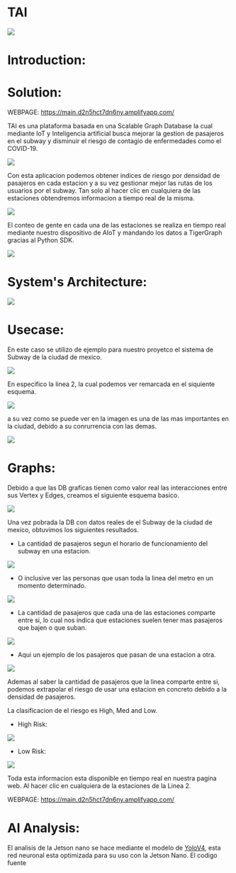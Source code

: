 # TAI

<img src="./Images/tai.png">

# Introduction:

# Solution:

WEBPAGE: https://main.d2n5hct7dn6ny.amplifyapp.com/

TAI es una plataforma basada en una Scalable Graph Database la cual mediante IoT y Inteligencia artificial busca mejorar la gestion de pasajeros en el subway y disminuir el riesgo de contagio de enfermedades como el COVID-19.

<img src="./Images/subway2.png">

Con esta aplicacion podemos obtener indices de riesgo por densidad de pasajeros en cada estacion y a su vez gestionar mejor las rutas de los usuarios por el subway. Tan solo al hacer clic en cualquiera de las estaciones obtendremos informacion a tiempo real de la misma.

<img src="./Images/info.png">

El conteo de gente en cada una de las estaciones se realiza en tiempo real mediante nuestro dispositivo de AIoT y mandando los datos a TigerGraph gracias al Python SDK.

<img src="./Images/gif.gif">

# System's Architecture:

<img src="./Images/Tiger.drawio.png">

# Usecase:

En este caso se utilizo de ejemplo para nuestro proyetco el sistema de Subway de la ciudad de mexico.

<img src="./Images/subway.png">

En especifico la linea 2, la cual podemos ver remarcada en el siquiente esquema.

<img src="./Images/subwayLine2.png">

a su vez como se puede ver en la imagen es una de las mas importantes en la ciudad, debido a su conrurrencia con las demas.

<img src="./Images/subwayLine2cut.png">

# Graphs:

Debido a que las DB graficas tienen como valor real las interacciones entre sus Vertex y Edges, creamos el siguiente esquema basico.

<img src="./Images/base.png">

Una vez pobrada la DB con datos reales de el Subway de la ciudad de mexico, obtuvimos los siguientes resultados.

- La cantidad de pasajeros segun el horario de funcionamiento del subway en una estacion.

<img src="./Images/Morning.png">

- O inclusive ver las personas que usan toda la linea del metro en un momento determinado.

<img src="./Images/Day.png">

- La cantidad de pasajeros que cada una de las estaciones comparte entre si, lo cual nos indica que estaciones suelen tener mas pasajeros que bajen o que suban.

<img src="./Images/SubwayPath.png">

- Aqui un ejemplo de los pasajeros que pasan de una estacion a otra.

<img src="./Images/Delta.png">

Ademas al saber la cantidad de pasajeros que la linea comparte entre si, podemos extrapolar el riesgo de usar una estacion en concreto debido a la densidad de pasajeros. 

La clasificacion de el riesgo es High, Med and Low.

- High Risk:
<img src="./Images/high.png">

- Low Risk:
<img src="./Images/LowRisk.png">

Toda esta informacion esta disponible en tiempo real en nuestra pagina web. Al hacer clic en cualquiera de la estaciones de la Linea 2.

WEBPAGE: https://main.d2n5hct7dn6ny.amplifyapp.com/

# AI Analysis:

El analisis de la Jetson nano se hace mediante el modelo de [YoloV4](https://pjreddie.com/darknet/yolo/), esta red neuronal esta optimizada para su uso con la Jetson Nano. El codigo fuente

